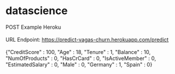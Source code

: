 # datascience
POST Example Heroku
<br><br> URL Endpoint: https://predict-vagas-churn.herokuapp.com/predict
<br><br> {"CreditScore" : 100, "Age" : 18, "Tenure" : 1, "Balance" : 10, "NumOfProducts" : 0, "HasCrCard" : 0, "IsActiveMember" : 0, "EstimatedSalary" : 0, "Male" : 0, "Germany" : 1, "Spain" : 0}
